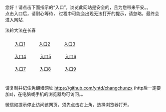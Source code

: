 您好！请点击下面指示的“入口”，浏览此网站是安全的，且为您带来平安。。 <br/>
点击入口后，请耐心等待， 过程中可能会出现无法打开的提示，请忽略，最终会进入网站. </br>

法轮大法在长春<br/>
<div style="padding:10px"><a style="margin:20px" target="_blank" href="https://dd45fye6r0gbn.cloudfront.net/2Qpsp?beqhtfdv" id="ccLink1" rel="nofollow">入口1</a> <a target="_blank" style="margin:20px" href="https://dzbhy5d4qc6h7.cloudfront.net/2Qpsp?wfjiwkvu" id="ccLink2" rel="nofollow">入口2</a> <a style="margin:20px" target="_blank" href="https://d35umx7x11xj64.cloudfront.net/2Qpsp?jwbefjnt" id="ccLink3" rel="nofollow">入口3</a></div>

<div style="padding:10px" ><a style="margin:20px" target="_blank" href="https://dd45fye6r0gbn.cloudfront.net/2Qpsp?beqhtfdv" id="ccLink4" rel="nofollow">入口4</a> <a style="margin:20px" href="https://dzbhy5d4qc6h7.cloudfront.net/2Qpsp?wfjiwkvu" target="_blank" id="ccLink5" rel="nofollow">入口5</a> <a style="margin:20px" href="https://d35umx7x11xj64.cloudfront.net/2Qpsp?jwbefjnt" target="_blank" id="ccLink6" rel="nofollow">入口6</a></div>

<div style="padding:10px"><a style="margin:20px" target="_blank" href="https://dd45fye6r0gbn.cloudfront.net/2Qpsp?beqhtfdv" id="ccLink7" rel="nofollow">入口7</a> <a style="margin:20px" href="https://dzbhy5d4qc6h7.cloudfront.net/2Qpsp?wfjiwkvu" target="_blank" id="ccLink8" rel="nofollow">入口8</a> <a style="margin:20px" target="_blank" href="https://d35umx7x11xj64.cloudfront.net/2Qpsp?jwbefjnt" id="ccLink9" rel="nofollow">入口9</a></div>

<br/>



请复制并记住免翻墙网址 https://github.com/yntd/changchunzx (http后一定要加s)，在电脑或手机的浏览器均可访问。。<br/>

微信如提示停止访问该网页，须先点击右上角，选择浏览器打开。
